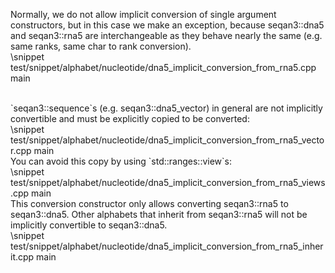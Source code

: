 <!-- SPDX-FileCopyrightText: 2006-2023, Knut Reinert & Freie Universität Berlin
     SPDX-FileCopyrightText: 2016-2023, Knut Reinert & MPI für molekulare Genetik
     SPDX-License-Identifier: CC-BY-4.0
-->

Normally, we do not allow implicit conversion of single argument constructors, but in this case we make an exception,
because seqan3::dna5 and seqan3::rna5 are interchangeable as they behave nearly the same (e.g. same ranks, same
char to rank conversion).
<br>
\snippet test/snippet/alphabet/nucleotide/dna5_implicit_conversion_from_rna5.cpp main

<br>
`seqan3::sequence`s (e.g. seqan3::dna5_vector) in general are not implicitly convertible and must be explicitly
copied to be converted:
<br>
\snippet test/snippet/alphabet/nucleotide/dna5_implicit_conversion_from_rna5_vector.cpp main

<br>
You can avoid this copy by using `std::ranges::view`s:
<br>
\snippet test/snippet/alphabet/nucleotide/dna5_implicit_conversion_from_rna5_views.cpp main

<br>
This conversion constructor only allows converting seqan3::rna5 to seqan3::dna5. Other alphabets that inherit
from seqan3::rna5 will not be implicitly convertible to seqan3::dna5.
<br>
\snippet test/snippet/alphabet/nucleotide/dna5_implicit_conversion_from_rna5_inherit.cpp main
